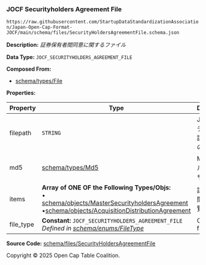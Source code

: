 ### JOCF Securityholders Agreement File

`https://raw.githubusercontent.com/StartupDataStandardizationAssociation/Japan-Open-Cap-Format-JOCF/main/schema/files/SecurityHoldersAgreementFile.schema.json`

**Description:** _証券保有者間同意に関するファイル_

**Data Type:** `JOCF_SECURITYHOLDERS_AGREEMENT_FILE`

**Composed From:**

- [schema/types/File](../types/File.md)

**Properties:**

| Property  | Type                                                                                                                                                                                                                                                               | Description         | Required   |
| --------- | ------------------------------------------------------------------------------------------------------------------------------------------------------------------------------------------------------------------------------------------------------------------ | ------------------- | ---------- |
| filepath  | `STRING`                                                                                                                                                                                                                                                           | JOCFコンテナ内の当該ファイルのパス | `REQUIRED` |
| md5       | [schema/types/Md5](../types/Md5.md)                                                                                                                                                                                                                                | MD5ファイルチェックサム       | `REQUIRED` |
| items     | **Array of ONE OF the Following Types/Objs:**</br>&bull; [schema/objects/MasterSecurityholdersAgreement](../objects/MasterSecurityholdersAgreement.md)</br>&bull;[schema/objects/AcquisitionDistributionAgreement](../objects/AcquisitionDistributionAgreement.md) | 証券保有者間同意の一覧         | `REQUIRED` |
| file_type | **Constant:** `JOCF_SECURITYHOLDERS_AGREEMENT_FILE`</br>_Defined in [schema/enums/FileType](../enums/FileType.md)_                                                                                                                                                 | Object type field   | `REQUIRED` |

**Source Code:** [schema/files/SecurityHoldersAgreementFile](../../../../schema/files/SecurityHoldersAgreementFile.schema.json)

Copyright © 2025 Open Cap Table Coalition.
